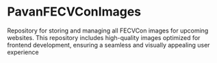 # PavanFECVConImages
Repository for storing and managing all FECVCon images for upcoming websites. This repository includes high-quality images optimized for frontend development, ensuring a seamless and visually appealing user experience
<link rel="icon" type="image/png" href="https://raw.githubusercontent.com/PAVANbingi/PavanFECVConImages/main/bpk2.png">
